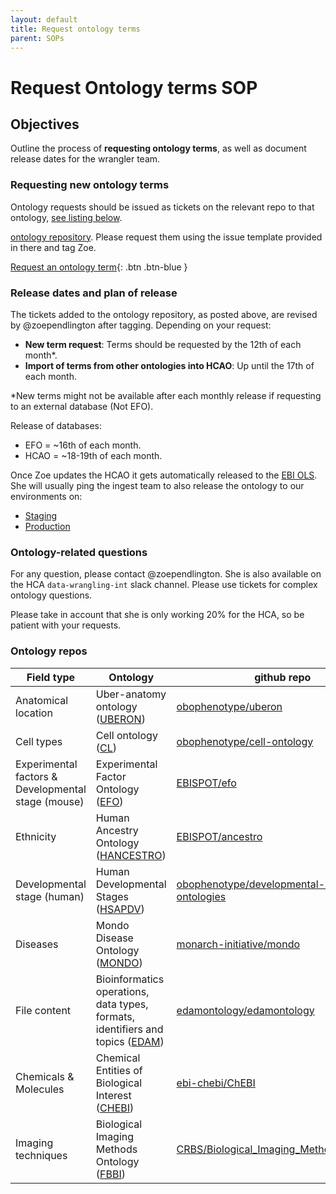 ```yaml
---
layout: default
title: Request ontology terms
parent: SOPs
---
```


# Request Ontology terms SOP

## Objectives
Outline the process of **requesting ontology terms**, as well as document release dates for the wrangler team.

### Requesting new ontology terms
Ontology requests should be issued as tickets on the relevant repo to that ontology, [see listing below](Ontology-Repos).

[ontology repository](https://github.com/HumanCellAtlas/ontology). Please request them using the issue template provided in there and tag Zoe.

[Request an ontology term](https://github.com/HumanCellAtlas/ontology/issues/new/choose){: .btn .btn-blue }

### Release dates and plan of release
The tickets added to the ontology repository, as posted above, are revised by @zoependlington after tagging. Depending on your request:

- **New term request**: Terms should be requested by the 12th of each month*.
- **Import of terms from other ontologies into HCAO**: Up until the 17th of each month.

*New terms might not be available after each monthly release if requesting to an external database (Not EFO).

Release of databases:
- EFO = ~16th of each month.
- HCAO = ~18-19th of each month.

Once Zoe updates the HCAO it gets automatically released to the [EBI OLS](https://www.ebi.ac.uk/ols/ontologies/hcao). She will usually ping the ingest team to also release the ontology to our environments on:
- [Staging](https://ontology.staging.archive.data.humancellatlas.org/index)
- [Production](https://ontology.archive.data.humancellatlas.org/index)

### Ontology-related questions
For any question, please contact @zoependlington. She is also available on the HCA `data-wrangling-int` slack channel. Please use tickets for complex ontology questions.

Please take in account that she is only working 20% for the HCA, so be patient with your requests.

### Ontology repos

| Field type          | Ontology                       | github repo                                                  |
|---------------------|--------------------------------|-----------------------------------------------------------------|
| Anatomical location | Uber-anatomy ontology ([UBERON](https://www.ebi.ac.uk/ols/ontologies/uberon)) | [obophenotype/uberon](https://github.com/obophenotype/uberon) |
| Cell types          | Cell ontology ([CL](https://www.ebi.ac.uk/ols/ontologies/cl))             | [obophenotype/cell-ontology](https://github.com/obophenotype/cell-ontology)                             |
| Experimental factors & Developmental stage (mouse)| Experimental Factor Ontology ([EFO](https://www.ebi.ac.uk/ols/ontologies/efo))             | [EBISPOT/efo](https://github.com/EBISPOT/efo) |
| Ethnicity           | Human Ancestry Ontology ([HANCESTRO](https://www.ebi.ac.uk/ols/ontologies/hancestro))             | [EBISPOT/ancestro](https://github.com/EBISPOT/ancestro)                                         |
| Developmental stage (human) | Human Developmental Stages ([HSAPDV](https://www.ebi.ac.uk/ols/ontologies/hsapdv))             | [obophenotype/developmental-stage-ontologies](https://github.com/obophenotype/developmental-stage-ontologies)|
| Diseases | Mondo Disease Ontology ([MONDO](https://www.ebi.ac.uk/ols/ontologies/mondo))             | [monarch-initiative/mondo](https://github.com/monarch-initiative/mondo) |
| File content | Bioinformatics operations, data types, formats, identifiers and topics ([EDAM](https://www.ebi.ac.uk/ols/ontologies/edam))             | [edamontology/edamontology](https://github.com/edamontology/edamontology)|
| Chemicals & Molecules | Chemical Entities of Biological Interest ([CHEBI](https://www.ebi.ac.uk/ols/ontologies/chebi))      | [ebi-chebi/ChEBI](https://github.com/ebi-chebi/ChEBI)|
| Imaging techniques | Biological Imaging Methods Ontology ([FBBI](https://www.ebi.ac.uk/ols/ontologies/fbbi))      | [CRBS/Biological_Imaging_Methods_Ontology](https://github.com/CRBS/Biological_Imaging_Methods_Ontology)|

